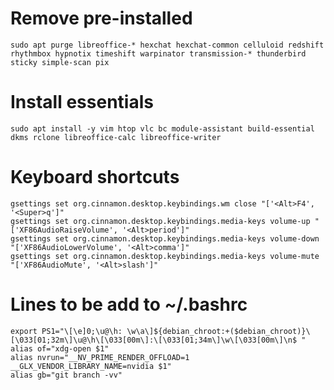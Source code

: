 # Remove pre-installed
`sudo apt purge libreoffice-* hexchat hexchat-common celluloid redshift rhythmbox hypnotix timeshift warpinator transmission-* thunderbird sticky simple-scan pix`

# Install essentials
`sudo apt install -y vim htop vlc bc module-assistant build-essential dkms rclone libreoffice-calc libreoffice-writer`

# Keyboard shortcuts
```
gsettings set org.cinnamon.desktop.keybindings.wm close "['<Alt>F4', '<Super>q']"
gsettings set org.cinnamon.desktop.keybindings.media-keys volume-up "['XF86AudioRaiseVolume', '<Alt>period']"
gsettings set org.cinnamon.desktop.keybindings.media-keys volume-down "['XF86AudioLowerVolume', '<Alt>comma']"
gsettings set org.cinnamon.desktop.keybindings.media-keys volume-mute "['XF86AudioMute', '<Alt>slash']"
```

# Lines to be add to ~/.bashrc
```
export PS1="\[\e]0;\u@\h: \w\a\]${debian_chroot:+($debian_chroot)}\[\033[01;32m\]\u@\h\[\033[00m\]:\[\033[01;34m\]\w\[\033[00m\]\n$ "
alias of="xdg-open $1"
alias nvrun="__NV_PRIME_RENDER_OFFLOAD=1 __GLX_VENDOR_LIBRARY_NAME=nvidia $1"
alias gb="git branch -vv"
```
